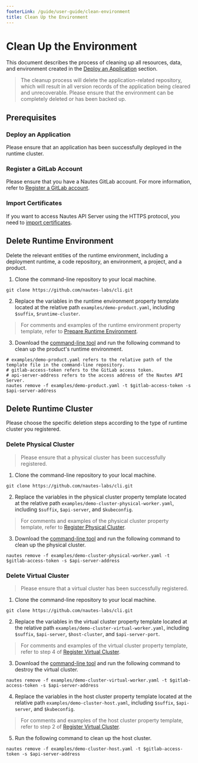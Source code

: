 ```yaml
---
footerLink: /guide/user-guide/clean-environment
title: Clean Up the Environment
---
```

# Clean Up the Environment

This document describes the process of cleaning up all resources, data, and environment created in the [Deploy an Application](deploy-an-application.md) section.

> The cleanup process will delete the application-related repository, which will result in all version records of the application being cleared and unrecoverable. Please ensure that the environment can be completely deleted or has been backed up. 



## Prerequisites
### Deploy an Application
Please ensure that an application has been successfully deployed in the runtime cluster. 

### Register a GitLab Account
Please ensure that you have a Nautes GitLab account. For more information, refer to [Register a GitLab account](deploy-an-application.md#register-a-gitlab-account). 

### Import Certificates
If you want to access Nautes API Server using the HTTPS protocol, you need to [import certificates](deploy-an-application.md#import-certificates).

## Delete Runtime Environment
Delete the relevant entities of the runtime environment, including a deployment runtime, a code repository, an environment, a project, and a product.

1. Clone the command-line repository to your local machine.  
```Shell
git clone https://github.com/nautes-labs/cli.git
```

2. Replace the variables in the runtime environment property template located at the relative path `examples/demo-product.yaml`, including `$suffix`, `$runtime-cluster`.

> For comments and examples of the runtime environment property template, refer to [Prepare Runtime Environment](deploy-an-application.md#prepare-runtime-environment).

3. Download the [command-line tool](https://github.com/nautes-labs/cli/releases/tag/v0.2.0)  and run the following command to clean up the product's runtime environment.

```Shell
# examples/demo-product.yaml refers to the relative path of the template file in the command-line repository.
# gitlab-access-token refers to the GitLab access token.
# api-server-address refers to the access address of the Nautes API Server.
nautes remove -f examples/demo-product.yaml -t $gitlab-access-token -s $api-server-address
```
## Delete Runtime Cluster

Please choose the specific deletion steps according to the type of runtime cluster you registered. 

### Delete Physical Cluster
> Please ensure that a physical cluster has been successfully registered.

1. Clone the command-line repository to your local machine.  
```Shell
git clone https://github.com/nautes-labs/cli.git
```

2. Replace the variables in the physical cluster property template located at the relative path `examples/demo-cluster-physical-worker.yaml`, including `$suffix`, `$api-server`, and `$kubeconfig`.

> For comments and examples of the physical cluster property template,  refer to  [Register Physical Cluster](deploy-an-application.md#register-physical-cluster).

3. Download the [command-line tool](https://github.com/nautes-labs/cli/releases/tag/v0.2.0)  and run the following command to clean up the physical cluster.

```Shell
nautes remove -f examples/demo-cluster-physical-worker.yaml -t $gitlab-access-token -s $api-server-address
```

### Delete Virtual Cluster
> Please ensure that a virtual cluster has been successfully registered. 

1. Clone the command-line repository to your local machine.  
```Shell
git clone https://github.com/nautes-labs/cli.git
```

2. Replace the variables in the virtual cluster property template located at the relative path `examples/demo-cluster-virtual-worker.yaml`, including `$suffix`, `$api-server`, `$host-cluster`, and `$api-server-port`.

> For comments and examples of the virtual cluster property template, refer to step 4 of [Register Virtual Cluster](deploy-an-application.md#register-runtime-cluster).

3. Download the [command-line tool](https://github.com/nautes-labs/cli/releases/tag/v0.2.0)  and run the following command to destroy the virtual cluster.

```Shell
nautes remove -f examples/demo-cluster-virtual-worker.yaml -t $gitlab-access-token -s $api-server-address
```

4. Replace the variables in the host cluster property template located at the relative path `examples/demo-cluster-host.yaml`, including `$suffix`, `$api-server`, and `$kubeconfig`.

> For comments and examples of the host cluster property template, refer to step 2 of [Register Virtual Cluster](deploy-an-application.md#register-runtime-cluster).

5. Run the following command to clean up the host cluster.
```Shell
nautes remove -f examples/demo-cluster-host.yaml -t $gitlab-access-token -s $api-server-address
```